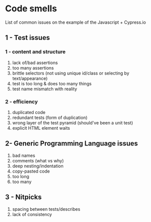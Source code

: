 # Code smells
List of common issues on the example of the Javascript + Cypress.io

## 1 - Test issues
### 1 - content and structure 
1. lack of/bad assertions
2. too many assertions
1. brittle selectors (not using unique id/class or selecting by text/appearance)
1. test is too long & does too many things
1. test name mismatch with reality

### 2 - efficiency
1. duplicated code
1. redundant tests (form of duplication)
1. wrong layer of the test pyramid (should've been a unit test)
1. explicit HTML element waits

## 2- Generic Programming Language issues
1. bad names
1. comments (what vs why)
1. deep nesting/indentation
1. copy-pasted code
1. too long
1. too many

## 3 - Nitpicks
1. spacing between tests/describes
1. lack of consistency
